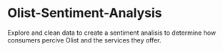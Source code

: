 # Olist-Sentiment-Analysis

Explore and clean data to create a sentiment analisis to determine how consumers percive Olist and the services they offer. 
